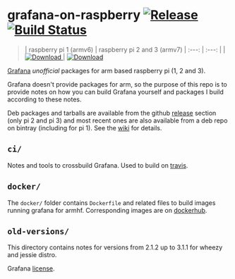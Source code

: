 # grafana-on-raspberry [![Release](https://img.shields.io/github/release/fg2it/grafana-on-raspberry.svg)](https://github.com/fg2it/grafana-on-raspberry/releases/latest) [![Build Status](https://travis-ci.org/fg2it/grafana-on-raspberry.svg?branch=master)](https://travis-ci.org/fg2it/grafana-on-raspberry)

> | raspberry pi 1 (armv6) | raspberry pi 2 and 3 (armv7)
| :---: | :---: |
| [ ![Download](https://api.bintray.com/packages/fg2it/deb-rpi-1b/grafana-on-raspberry/images/download.svg) ](https://bintray.com/fg2it/deb-rpi-1b/grafana-on-raspberry/_latestVersion) |  [ ![Download](https://api.bintray.com/packages/fg2it/deb/grafana-on-raspberry/images/download.svg) ](https://bintray.com/fg2it/deb/grafana-on-raspberry/_latestVersion)

[Grafana](http://grafana.org) *unofficial* packages for arm based raspberry pi (1, 2 and 3).

Grafana doesn't provide packages for arm, so the purpose of this repo is to provide notes
on how you can build Grafana yourself and packages I build according to these notes.

Deb packages and tarballs are available from the github
[release](https://github.com/fg2it/grafana-on-raspberry/releases) section (only pi 2 and pi 3) and
most recent ones are also available from a deb repo on bintray (including for pi 1). See the
[wiki](https://github.com/fg2it/grafana-on-raspberry/wiki) for details.

## `ci/`
Notes and tools to crossbuild Grafana. Used to build on [travis](https://travis-ci.org/).

## `docker/`
The `docker/` folder contains `Dockerfile` and related files to build images
running grafana for armhf. Corresponding images are on [dockerhub](https://hub.docker.com/r/fg2it/grafana-armhf/).

## `old-versions/`
This directory contains notes for versions from 2.1.2 up to 3.1.1 for wheezy and jessie distro.


Grafana [license](https://github.com/grafana/grafana/blob/master/LICENSE.md).
